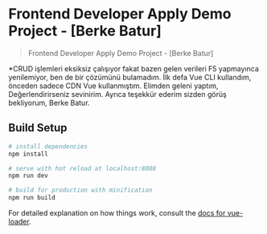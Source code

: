 # Frontend Developer Apply Demo Project - [Berke Batur]

> Frontend Developer Apply Demo Project - [Berke Batur]

*CRUD işlemleri eksiksiz çalışıyor fakat bazen gelen verileri F5 yapmayınca yenilemiyor, ben de bir çözümünü bulamadım. İlk defa Vue CLI kullandım, önceden sadece CDN Vue kullanmıştım. Elimden geleni yaptım, Değerlendirirseniz sevinirim. Ayrıca teşekkür ederim sizden görüş bekliyorum, Berke Batur.

## Build Setup

``` bash
# install dependencies
npm install

# serve with hot reload at localhost:8080
npm run dev

# build for production with minification
npm run build
```

For detailed explanation on how things work, consult the [docs for vue-loader](http://vuejs.github.io/vue-loader).
